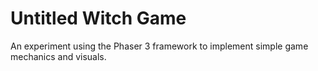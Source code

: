 # Untitled Witch Game

An experiment using the Phaser 3 framework to implement simple game mechanics and visuals.
